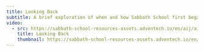 ```yaml
---
title: Looking Back
subtitle: A brief exploration of when and how Sabbath School first began and why it’s important to consider where we’ve come from.
video:
  - src: https://sabbath-school-resources-assets.adventech.io/en/aij/aij-training-videos/assets/en-aij-looking-back.mp4
    title: Looking Back
    thumbnail: https://sabbath-school-resources-assets.adventech.io/en/aij/aij-training-videos/06-looking-back/cover.png
---
```

